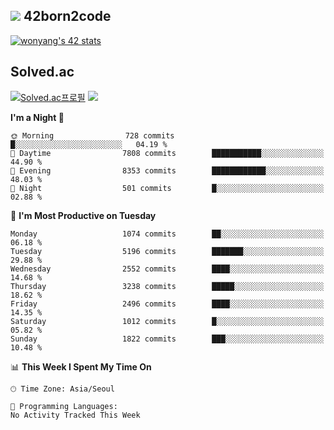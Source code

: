 
## <img src="https://img.shields.io/badge/-000000?style=flat&logo=42&logoColor=white"> 42born2code
<!--[![wonyang's 42 stats](https://badge42.vercel.app/api/v2/cl5nhe5b6007809kydha7ht42/stats?cursusId=21&coalitionId=88)](https://profile.intra.42.fr/users/wonyang)-->

[![wonyang's 42 stats](https://badge.mediaplus.ma/starryblue/wonyang?1337Badge=off&UM6P=off)](https://github.com/oakoudad/badge42)

## Solved.ac
[![Solved.ac프로필](http://mazassumnida.wtf/api/v2/generate_badge?boj=bennyws)](https://solved.ac/bennyws)
<a href="https://solved.ac/bennyws"><img src="http://mazandi.herokuapp.com/api?handle=bennyws&theme=cold"/></a>

<!--START_SECTION:waka-->
**I'm a Night 🦉** 

```text
🌞 Morning                728 commits         █░░░░░░░░░░░░░░░░░░░░░░░░   04.19 % 
🌆 Daytime                7808 commits        ███████████░░░░░░░░░░░░░░   44.90 % 
🌃 Evening                8353 commits        ████████████░░░░░░░░░░░░░   48.03 % 
🌙 Night                  501 commits         █░░░░░░░░░░░░░░░░░░░░░░░░   02.88 % 
```
📅 **I'm Most Productive on Tuesday** 

```text
Monday                   1074 commits        ██░░░░░░░░░░░░░░░░░░░░░░░   06.18 % 
Tuesday                  5196 commits        ███████░░░░░░░░░░░░░░░░░░   29.88 % 
Wednesday                2552 commits        ████░░░░░░░░░░░░░░░░░░░░░   14.68 % 
Thursday                 3238 commits        █████░░░░░░░░░░░░░░░░░░░░   18.62 % 
Friday                   2496 commits        ████░░░░░░░░░░░░░░░░░░░░░   14.35 % 
Saturday                 1012 commits        █░░░░░░░░░░░░░░░░░░░░░░░░   05.82 % 
Sunday                   1822 commits        ███░░░░░░░░░░░░░░░░░░░░░░   10.48 % 
```


📊 **This Week I Spent My Time On** 

```text
🕑︎ Time Zone: Asia/Seoul

💬 Programming Languages: 
No Activity Tracked This Week
```


<!--END_SECTION:waka-->
